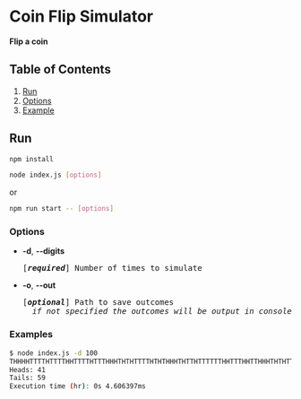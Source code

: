 # Coin Flip Simulator

**Flip a coin**

## Table of Contents

1. [Run](#run)
2. [Options](#options)
3. [Example](#examples)

## Run

```bash
npm install
```

```bash
node index.js [options]
```

or

```bash
npm run start -- [options]
```

### Options

- **-d**, **--digits**
    <pre>[<em><b>required</b></em>] Number of times to simulate</pre>

- **-o**, **--out**
    <pre>[<em><b>optional</b></em>] Path to save outcomes
    <em>if not specified the outcomes will be output in console</em></pre>

### Examples

```bash
$ node index.js -d 100
THHHHTTTTHTTTTHHTTTTHTTTHHHTHTHTTTTHTHTHHHTHTTHTTTTTTHHTTTHHTTHHHTHTHTTHHTHTTHHHHTTHTHTTTHTTTTTHTTHT
Heads: 41
Tails: 59
Execution time (hr): 0s 4.606397ms
```
